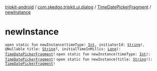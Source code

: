 [tripkit-android](../../index.md) / [com.skedgo.tripkit.ui.dialog](../index.md) / [TimeDatePickerFragment](index.md) / [newInstance](./new-instance.md)

# newInstance

`open static fun newInstance(timeType: `[`Int`](https://kotlinlang.org/api/latest/jvm/stdlib/kotlin/-int/index.html)`, initiatorId: `[`String`](https://kotlinlang.org/api/latest/jvm/stdlib/kotlin/-string/index.html)`!, @Nullable title: `[`String`](https://kotlinlang.org/api/latest/jvm/stdlib/kotlin/-string/index.html)`?, initialTimeInMillis: `[`Long`](https://kotlinlang.org/api/latest/jvm/stdlib/kotlin/-long/index.html)`): `[`TimeDatePickerFragment`](index.md)`!`
`open static fun newInstance(timeType: `[`Int`](https://kotlinlang.org/api/latest/jvm/stdlib/kotlin/-int/index.html)`): `[`TimeDatePickerFragment`](index.md)`!`
`open static fun newInstance(title: `[`String`](https://kotlinlang.org/api/latest/jvm/stdlib/kotlin/-string/index.html)`!): `[`TimeDatePickerFragment`](index.md)`!`